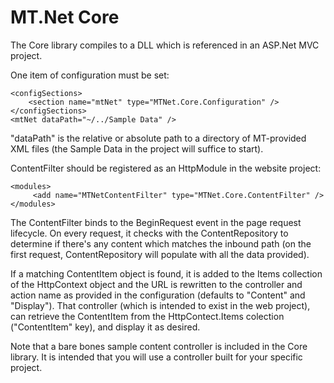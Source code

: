 MT.Net Core
===========
The Core library compiles to a DLL which is referenced in an ASP.Net MVC project.

One item of configuration must be set:

    <configSections>
        <section name="mtNet" type="MTNet.Core.Configuration" />
    </configSections>
    <mtNet dataPath="~/../Sample Data" />

"dataPath" is the relative or absolute path to a directory of MT-provided XML files (the Sample Data in the project will suffice to start).

ContentFilter should be registered as an HttpModule in the website project:

    <modules>
         <add name="MTNetContentFilter" type="MTNet.Core.ContentFilter" />
    </modules>

The ContentFilter binds to the BeginRequest event in the page request lifecycle. On every request, it checks with the ContentRepository to determine if there's any content which matches the inbound path (on the first request, ContentRepository will populate with all the data provided).

If a matching ContentItem object is found, it is added to the Items collection of the HttpContext object and the URL is rewritten to the controller and action name as provided in the configuration (defaults to "Content" and "Display").  That controller (which is intended to exist in the web project), can retrieve the ContentItem from the HttpContect.Items colection ("ContentItem" key), and display it as desired.

Note that a bare bones sample content controller is included in the Core library. It is intended that you will use a controller built for your specific project.
